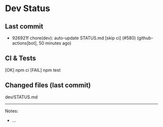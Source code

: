 # Dev Status

## Last commit
- 926921f chore(dev): auto-update STATUS.md [skip ci] (#580) (github-actions[bot], 50 minutes ago)
## CI & Tests
[OK] npm ci
[FAIL] npm test

## Changed files (last commit)
dev/STATUS.md

---
Notes:
- ...
